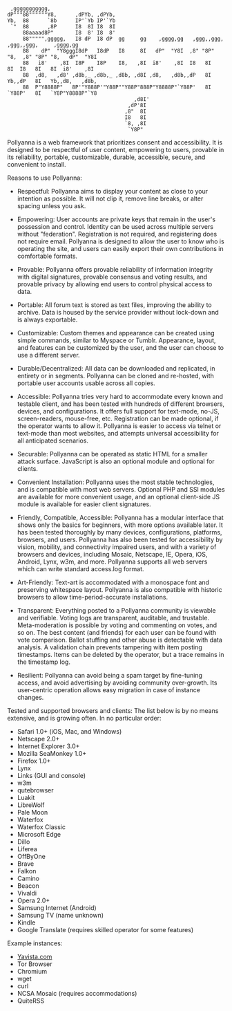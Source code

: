 ```
 ,ggggggggggg,
dP"""88""""""Y8,      ,dPYb, ,dPYb,
Yb,  88      `8b      IP'`Yb IP'`Yb
 `"  88      ,8P      I8  8I I8  8I
     88aaaad8P"       I8  8' I8  8'
     88""""",ggggg,   I8 dP  I8 dP  gg     gg    ,gggg,gg   ,ggg,,ggg,    ,ggg,,ggg,     ,gggg,gg
     88    dP"  "Y8gggI8dP   I8dP   I8     8I   dP"  "Y8I  ,8" "8P" "8,  ,8" "8P" "8,   dP"  "Y8I
     88   i8'    ,8I  I8P    I8P    I8,   ,8I  i8'    ,8I  I8   8I   8I  I8   8I   8I  i8'    ,8I
     88  ,d8,   ,d8' ,d8b,_ ,d8b,_ ,d8b, ,d8I ,d8,   ,d8b,,dP   8I   Yb,,dP   8I   Yb,,d8,   ,d8b,
     88  P"Y8888P"   8P'"Y888P'"Y88P""Y88P"888P"Y8888P"`Y88P'   8I   `Y88P'   8I   `Y8P"Y8888P"`Y8
                                         ,d8I'
                                       ,dP'8I
                                      ,8"  8I
                                      I8   8I
                                      `8, ,8I
                                       `Y8P"
```
Pollyanna is a web framework that prioritizes consent and accessibility.
It is designed to be respectful of user content, empowering to users, provable in its reliability, portable,
customizable, durable, accessible, secure, and convenient to install.

Reasons to use Pollyanna:

* Respectful:
Pollyanna aims to display your content as close to your intention as possible.
It will not clip it, remove line breaks, or alter spacing unless you ask.

* Empowering:
User accounts are private keys that remain in the user's possession and control.
Identity can be used across multiple servers without "federation".
Registration is not required, and registering does not require email.
Pollyanna is designed to allow the user to know who is operating the site,
and users can easily export their own contributions in comfortable formats.

* Provable:
Pollyanna offers provable reliability of information integrity with digital signatures,
provable consensus and voting results,
and provable privacy by allowing end users to control physical access to data.

* Portable:
All forum text is stored as text files, improving the ability to archive.
Data is housed by the service provider without lock-down and is always exportable.

* Customizable:
Custom themes and appearance can be created using simple commands, similar to Myspace or Tumblr.
Appearance, layout, and features can be customized by the user, and the user can choose to use a different server.

* Durable/Decentralized:
All data can be downloaded and replicated, in entirety or in segments.
Pollyanna can be cloned and re-hosted, with portable user accounts usable across all copies.

* Accessible:
Pollyanna tries very hard to accommodate every known and testable client,
and has been tested with hundreds of different browsers, devices, and configurations.
It offers full support for text-mode, no-JS, screen-readers, mouse-free, etc.
Registration can be made optional, if the operator wants to allow it.
Pollyanna is easier to access via telnet or text-mode than most websites,
and attempts universal accessibility for all anticipated scenarios.

* Securable:
Pollyanna can be operated as static HTML for a smaller attack surface.
JavaScript is also an optional module and optional for clients.

* Convenient Installation:
Pollyanna uses the most stable technologies, and is compatible with most web servers.
Optional PHP and SSI modules are available for more convenient usage,
and an optional client-side JS module is available for easier client signatures.

* Friendly, Compatible, Accessible:
Pollyanna has a modular interface that shows only the basics for beginners, with more options available later.
It has been tested thoroughly by many devices, configurations, platforms, browsers, and users.
Pollyanna has also been tested for accessibility by vision, mobility, and connectivity impaired users,
and with a variety of browsers and devices, including Mosaic, Netscape, IE, Opera, iOS, Android, Lynx, w3m, and more.
Pollyanna supports all web servers which can write standard access.log format.

* Art-Friendly:
Text-art is accommodated with a monospace font and preserving whitespace layout.
Pollyanna is also compatible with historic browsers to allow time-period-accurate installations.

* Transparent:
Everything posted to a Pollyanna community is viewable and verifiable.
Voting logs are transparent, auditable, and trustable.
Meta-moderation is possible by voting and commenting on votes, and so on.
The best content (and friends) for each user can be found with vote comparison.
Ballot stuffing and other abuse is detectable with data analysis.
A validation chain prevents tampering with item posting timestamps.
Items can be deleted by the operator, but a trace remains in the timestamp log.

* Resilient:
Pollyanna can avoid being a spam target by fine-tuning access, and avoid advertising by avoiding community over-growth.
Its user-centric operation allows easy migration in case of instance changes.

Tested and supported browsers and clients:
The list below is by no means extensive, and is growing often. In no particular order:

* Safari 1.0+ (iOS, Mac, and Windows)
* Netscape 2.0+
* Internet Explorer 3.0+
* Mozilla SeaMonkey 1.0+
* Firefox 1.0+
* Lynx
* Links (GUI and console)
* w3m
* qutebrowser
* Luakit
* LibreWolf
* Pale Moon
* Waterfox
* Waterfox Classic
* Microsoft Edge
* Dillo
* Liferea
* OffByOne
* Brave
* Falkon
* Camino
* Beacon
* Vivaldi
* Opera 2.0+
* Samsung Internet (Android)
* Samsung TV (name unknown)
* Kindle
* Google Translate (requires skilled operator for some features)

Example instances:

* [Yavista.com](http://www.yavista.com/)
* Tor Browser
* Chromium
* wget
* curl
* NCSA Mosaic (requires accommodations)
* QuiteRSS

